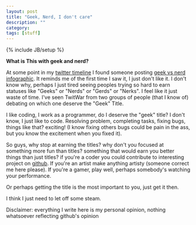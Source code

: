 ```yaml
---
layout: post
title: "Geek, Nerd, I don't care"
description: ""
category: 
tags: [stuff]
---
```

{% include JB/setup %}

**What is This with geek and nerd?**

At some point in my [twitter timeline](http://twitter.com/ibnutri) I found someone posting [geek vs nerd infographic](http://www.mastersinit.org/geeks-vs-nerds/). It reminds me of the first time I saw it, I just don't like it. I don't know why, perhaps I just tired seeing peoples trying so hard to earn statuses like "Geeks" or "Nerds" or "Gerds" or "Nerks". I feel like it just waste of time. I've seen TwitWar from two groups of people (that I know of) debating on which one deserve the "Geek" Title. 

<!--moar-->

I like coding, I work as a programmer, do I deserve the "geek" title? I don't know, I just like to code. Resolving problem, completing tasks, fixing bugs, things like that? exciting! (I know fixing others bugs could be pain in the ass, but you know the excitement when you fixed it).

So guys, why stop at earning the titles? why don't you focused at something more fun than titles? something that would earn you better things than just titles? if you're a coder you could contribute to interesting project on [github](http://github.com). If you're an artist make anything artisty (someone correct me here please). If you're a gamer, play well, perhaps somebody's watching your performance. 

Or perhaps getting the title is the most important to you, just get it then.

I think I just need to let off some steam.

Disclaimer: everything I write here is my personal opinion, nothing whatsoever reflecting github's opinion